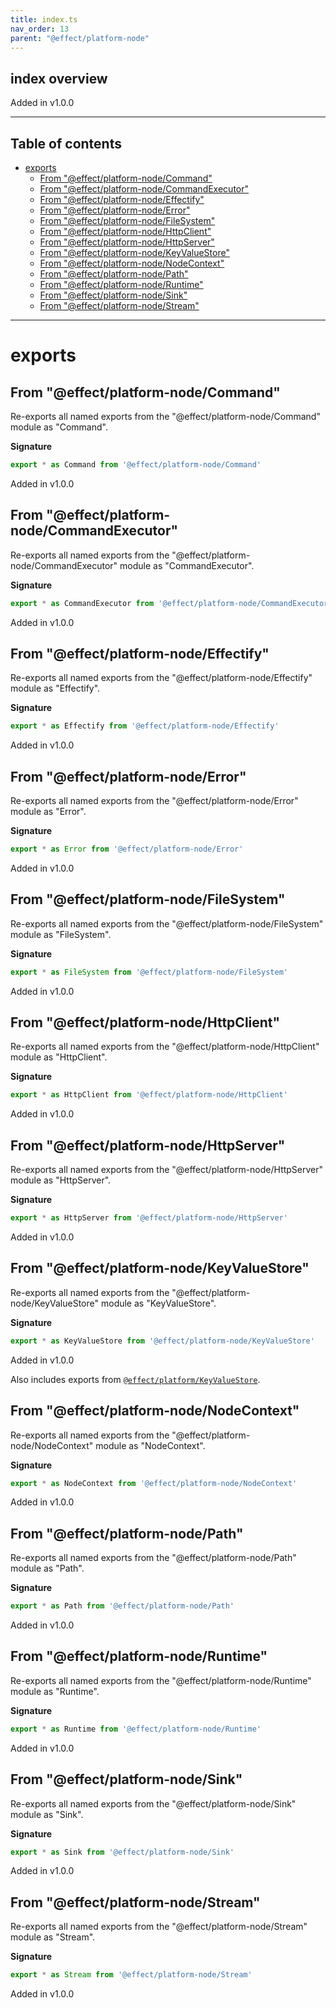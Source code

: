```yaml
---
title: index.ts
nav_order: 13
parent: "@effect/platform-node"
---
```


## index overview

Added in v1.0.0

---

<h2 class="text-delta">Table of contents</h2>

- [exports](#exports)
  - [From "@effect/platform-node/Command"](#from-effectplatform-nodecommand)
  - [From "@effect/platform-node/CommandExecutor"](#from-effectplatform-nodecommandexecutor)
  - [From "@effect/platform-node/Effectify"](#from-effectplatform-nodeeffectify)
  - [From "@effect/platform-node/Error"](#from-effectplatform-nodeerror)
  - [From "@effect/platform-node/FileSystem"](#from-effectplatform-nodefilesystem)
  - [From "@effect/platform-node/HttpClient"](#from-effectplatform-nodehttpclient)
  - [From "@effect/platform-node/HttpServer"](#from-effectplatform-nodehttpserver)
  - [From "@effect/platform-node/KeyValueStore"](#from-effectplatform-nodekeyvaluestore)
  - [From "@effect/platform-node/NodeContext"](#from-effectplatform-nodenodecontext)
  - [From "@effect/platform-node/Path"](#from-effectplatform-nodepath)
  - [From "@effect/platform-node/Runtime"](#from-effectplatform-noderuntime)
  - [From "@effect/platform-node/Sink"](#from-effectplatform-nodesink)
  - [From "@effect/platform-node/Stream"](#from-effectplatform-nodestream)

---

# exports

## From "@effect/platform-node/Command"

Re-exports all named exports from the "@effect/platform-node/Command" module as "Command".

**Signature**

```ts
export * as Command from '@effect/platform-node/Command'
```

Added in v1.0.0

## From "@effect/platform-node/CommandExecutor"

Re-exports all named exports from the "@effect/platform-node/CommandExecutor" module as "CommandExecutor".

**Signature**

```ts
export * as CommandExecutor from '@effect/platform-node/CommandExecutor'
```

Added in v1.0.0

## From "@effect/platform-node/Effectify"

Re-exports all named exports from the "@effect/platform-node/Effectify" module as "Effectify".

**Signature**

```ts
export * as Effectify from '@effect/platform-node/Effectify'
```

Added in v1.0.0

## From "@effect/platform-node/Error"

Re-exports all named exports from the "@effect/platform-node/Error" module as "Error".

**Signature**

```ts
export * as Error from '@effect/platform-node/Error'
```

Added in v1.0.0

## From "@effect/platform-node/FileSystem"

Re-exports all named exports from the "@effect/platform-node/FileSystem" module as "FileSystem".

**Signature**

```ts
export * as FileSystem from '@effect/platform-node/FileSystem'
```

Added in v1.0.0

## From "@effect/platform-node/HttpClient"

Re-exports all named exports from the "@effect/platform-node/HttpClient" module as "HttpClient".

**Signature**

```ts
export * as HttpClient from '@effect/platform-node/HttpClient'
```

Added in v1.0.0

## From "@effect/platform-node/HttpServer"

Re-exports all named exports from the "@effect/platform-node/HttpServer" module as "HttpServer".

**Signature**

```ts
export * as HttpServer from '@effect/platform-node/HttpServer'
```

Added in v1.0.0

## From "@effect/platform-node/KeyValueStore"

Re-exports all named exports from the "@effect/platform-node/KeyValueStore" module as "KeyValueStore".

**Signature**

```ts
export * as KeyValueStore from '@effect/platform-node/KeyValueStore'
```

Added in v1.0.0

Also includes exports from [`@effect/platform/KeyValueStore`](https://effect-ts.github.io/platform/platform/KeyValueStore.ts.html).

## From "@effect/platform-node/NodeContext"

Re-exports all named exports from the "@effect/platform-node/NodeContext" module as "NodeContext".

**Signature**

```ts
export * as NodeContext from '@effect/platform-node/NodeContext'
```

Added in v1.0.0

## From "@effect/platform-node/Path"

Re-exports all named exports from the "@effect/platform-node/Path" module as "Path".

**Signature**

```ts
export * as Path from '@effect/platform-node/Path'
```

Added in v1.0.0

## From "@effect/platform-node/Runtime"

Re-exports all named exports from the "@effect/platform-node/Runtime" module as "Runtime".

**Signature**

```ts
export * as Runtime from '@effect/platform-node/Runtime'
```

Added in v1.0.0

## From "@effect/platform-node/Sink"

Re-exports all named exports from the "@effect/platform-node/Sink" module as "Sink".

**Signature**

```ts
export * as Sink from '@effect/platform-node/Sink'
```

Added in v1.0.0

## From "@effect/platform-node/Stream"

Re-exports all named exports from the "@effect/platform-node/Stream" module as "Stream".

**Signature**

```ts
export * as Stream from '@effect/platform-node/Stream'
```

Added in v1.0.0
